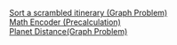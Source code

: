 <a href="https://codingcompetitions.withgoogle.com/kickstart/round/0000000000434b3e/00000000004348e4">Sort a scrambled itinerary (Graph Problem)</a><br>
<a href="https://codingcompetitions.withgoogle.com/kickstart/round/0000000000201d27/0000000000201b7b"> Math Encoder (Precalculation)</a>
<br>
<a href="https://codingcompetitions.withgoogle.com/kickstart/round/0000000000050ee0/0000000000051005"> Planet Distance(Graph Problem)</a><br>
